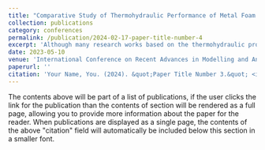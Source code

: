```yaml
---
title: "Comparative Study of Thermohydraulic Performance of Metal Foam and Wire Mesh"
collection: publications
category: conferences
permalink: /publication/2024-02-17-paper-title-number-4
excerpt: 'Although many research works based on the thermohydraulic properties of porous media are present, a comparison of metal foams and wire meshes vis-à-vis heat transfer has not been performed. In this study, an investigation into metal foams and wire meshes has been performed with respect to their thermal and hydraulic behaviour. A vertical channel setup containing the porous media and a heated metal plate at the centre, undergoing air forced convection flow has been considered. The metal plate is supplied with a constant heat flux and the thermal performance of the porous media has been evaluated. The problem phenomena have been computationally modelled using Darcy-extended-Forchheimer flow model and Local Thermal Non-Equilibrium (LTNE) model. It has been observed in this study, that from the perspective of thermal performance, wire mesh serves better whereas in hydraulic performance, the metal foam is a better choice.'
date: 2023-05-10
venue: 'International Conference on Recent Advances in Modelling and Analysis of Thermal Systems (RAMATES 2023), NITK'
paperurl: ''
citation: 'Your Name, You. (2024). &quot;Paper Title Number 3.&quot; <i>GitHub Journal of Bugs</i>. 1(3).'
---
```


The contents above will be part of a list of publications, if the user clicks the link for the publication than the contents of section will be rendered as a full page, allowing you to provide more information about the paper for the reader. When publications are displayed as a single page, the contents of the above "citation" field will automatically be included below this section in a smaller font.
